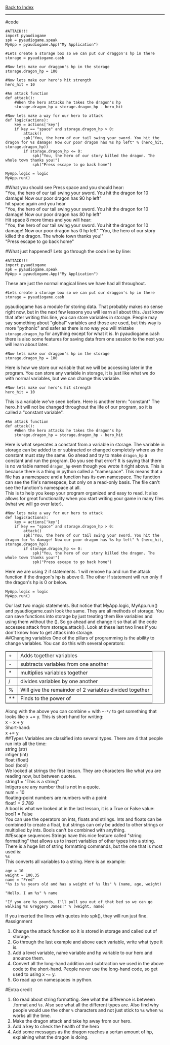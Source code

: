 <title>Lesson 4: wait, is that math? -- Basic Tutorial</title>

[Back to Index](index.html)

__________

#code

	#ATTACK!!!
	import pyaudiogame
	spk = pyaudiogame.speak
	MyApp = pyaudiogame.App("My Application")
	
	#Lets create a storage box so we can put our draggon's hp in there
	storage = pyaudiogame.cash
	
	#Now lets make our draggon's hp in the storage
	storage.dragon_hp = 100
	
	#Now lets make our hero's hit strength
	hero_hit = 10
	
	#An attack function
	def attack():
		#When the hero attacks he takes the dragon's hp
		storage.dragon_hp = storage.dragon_hp - hero_hit
	
	#Now lets make a way for our hero to attack
	def logic(actions):
		key = actions['key']
		if key == "space" and storage.dragon_hp > 0:
			attack()
			spk("You, the hero of our tail swing your sword. You hit the dragon for %s damage! Now our poor dragon has %s hp left" % (hero_hit, storage.dragon_hp))
			if storage.dragon_hp <= 0:
				spk("You, the hero of our story killed the dragon. The whole town thanks you!")
				spk("Press escape to go back home")
	
	MyApp.logic = logic
	MyApp.run()

#What you should see
Press space and you should hear:  
"You, the hero of our tail swing your sword. You hit the dragon for 10 damage! Now our poor dragon has 90 hp left"  
hit space again and you hear  
"You, the hero of our tail swing your sword. You hit the dragon for 10 damage! Now our poor dragon has 80 hp left"  
Hit space 8 more times and you will hear:  
"You, the hero of our tail swing your sword. You hit the dragon for 10 damage! Now our poor dragon has 0 hp left"
"You, the hero of our story killed the dragon. The whole town thanks you!"  
"Press escape to go back home"

#What just happened?
Lets go through the code line by line:  

	#ATTACK!!!
	import pyaudiogame
	spk = pyaudiogame.speak
	MyApp = pyaudiogame.App("My Application")

These are just the normal magical lines we have had all throughout.  

	#Lets create a storage box so we can put our draggon's hp in there
	storage = pyaudiogame.cash

pyaudiogame has a module for storing data. That probably makes no sense right now, but in the next few lessons you will learn all about this. Just know that after writing this line, you can store variables in storage. People may say something about "global" variables and those are used, but this way is more "pythonic" and safer as there is no way you will mistake `storage.dragon_hp` for anything except for what it is. In pyaudiogame.cash there is also some features for saving data from one session to the next you will learn about later.  

	#Now lets make our draggon's hp in the storage
	storage.dragon_hp = 100

Here is how we store our variable that we will be accessing later in the program. You can store any variable in storage, it is just like what we do with normal variables, but we can change this variable.  

	#Now lets make our hero's hit strength
	hero_hit = 10

This is a variable we've seen before. Here is another term: "constant" The hero_hit will not be changed throughout the life of our program, so it is called a "constant variable".  

	#An attack function
	def attack():
		#When the hero attacks he takes the dragon's hp
		storage.dragon_hp = storage.dragon_hp - hero_hit

Here is what seperates a constant from a variable in storage. The variable in storage can be added to or subtracted or changed completely where as the constant must stay the same. Go ahead and try to make `dragon_hp` a constant and run the program. Do you see that error? It is saying that there is no variable named `dragon_hp` even though you wrote it right above. This is because there is a thing in python called a "namespace". This means that a file has a namespace and a function has its own namespace. The function can see the file's namespace, but only on a read-only basis. The file can't see the function's namespace at all.  
This is to help you keep your program organized and easy to read. It also allows for great functionality when you start writing your game in many files (what we will go over later).  

	#Now lets make a way for our hero to attack
	def logic(actions):
		key = actions['key']
		if key == "space" and storage.dragon_hp > 0:
			attack()
			spk("You, the hero of our tail swing your sword. You hit the dragon for %s damage! Now our poor dragon has %s hp left" % (hero_hit, storage.dragon_hp))
			if storage.dragon_hp <= 0:
				spk("You, the hero of our story killed the dragon. The whole town thanks you!")
				spk("Press escape to go back home")

Here we are using 2 if statements. 1 will remove hp and run the attack function if the dragon's hp is above 0. The other if statement will run only if the dragon's hp is 0 or below.  

	MyApp.logic = logic
	MyApp.run()

Our last two magic statements. But notice that MyApp.logic, MyApp.run() and pyaudiogame.cash look the same. They are all methods of storage. You can save functions into storage by just treating them like variables and using them without the (). So go ahead and change it so that all the code accesses attack from storage.attack(). Look at these last two lines if you don't know how to get attack into storage.  
##Changing variables
One of the pillars of programming is the ability to change variables. You can do this with several operators:  

<table border=1>
<tr>
<td>+</td>
<td>Adds together variables</td>
</tr>
<tr>
<td>-</td>
<td>subtracts variables from one another</td>
</tr>
<tr>
<td>*</td>
<td>multiplies variables together</td>
</tr>
<tr>
<td>/</td>
<td>divides variables by one another</td>
</tr>
<tr>
<td>%</td>
<td>Will give the remaindor of 2 variables divided together</td>
</tr>
<tr>
<td>**</td>
<td>Finds to the power of</td>
</tr>
</table>

Along with the above you can combine = with `+-*/` to get something that looks like x += y. This is short-hand for writing:  
x = x + y  
Short-hand:  
x += y  
##Types
Variables are classified into several types. There are 4 that people run into all the time:  
string (str)  
intiger (int)  
float (float)  
bool (bool)  
We looked at strings the first lesson. They are characters like what you are reading now, but between quotes.  
string1 = "This is a string"  
Intigers are any number that is not in a quote.  
num = 10  
floating-point numbers are numbers with a point:  
float1 = 2.789  
A bool is what we looked at in the last lesson, it is a True or False value:  
bool1 = False  
You can use the operators on ints, floats and strings. Ints and floats can be combined to create a float, but strings can only be added to other strings or multiplied by ints. Bools can't be combined with anything.  
##Escape sequences
Strings have this nice feature called "string formatting" that allows us to insert variables of other types into a string. There is a huge list of string formatting commands, but the one that is most used is:  
`%s`  
This converts all variables to a string. Here is an example:  

	
	age = 10
	weight = 100.35
	name = "Fred"
	"%s is %s years old and has a weight of %s lbs" % (name, age, weight)
	
	"Hello, I am %s" % name
	
	"If you are %s pounds, I'll pull you out of that bed so we can go walking %s Greggery James!" % (weight, name)
	

If you inserted the lines with quotes into spk(), they will run just fine.  
#assignment
1. Change the attack function so it is stored in storage and called out of storage.
2. Go through the last example and above each variable, write what type it is.
3. Add a level variable, name variable and hp variable to our hero and anounce them.
4. Convert all the long-hand addition and subtraction we used in the above code to the short-hand. People never use the long-hand code, so get used to using x -= y.
5. Go read up on namespaces in python.

#Extra credit
1. Go read about string formatting. See what the difference is between .format and `%s`. Also see what all the different types are. Also find why people would use the other `%` characters and not just stick to `%s` when `%s` works all the time.
2. Make the dragon attack and take hp away from our hero.
3. Add a key to check the health of the hero
4. Add some messages as the dragon reaches a sertan amount of hp, explaining what the dragon is doing.
